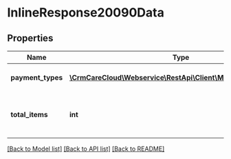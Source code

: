 # InlineResponse20090Data

## Properties
Name | Type | Description | Notes
------------ | ------------- | ------------- | -------------
**payment_types** | [**\CrmCareCloud\Webservice\RestApi\Client\Model\PaymentType[]**](PaymentType.md) | List of the payment types. | [optional] 
**total_items** | **int** | The number of all found payment types. | [optional] 

[[Back to Model list]](../../README.md#documentation-for-models) [[Back to API list]](../../README.md#documentation-for-api-endpoints) [[Back to README]](../../README.md)

